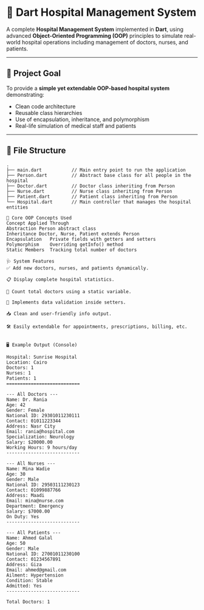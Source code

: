 # 🏥 Dart Hospital Management System

A complete **Hospital Management System** implemented in **Dart**, using advanced **Object-Oriented Programming (OOP)** principles to simulate real-world hospital operations including management of doctors, nurses, and patients.

---

## 📌 Project Goal

To provide a **simple yet extendable OOP-based hospital system** demonstrating:
- Clean code architecture
- Reusable class hierarchies
- Use of encapsulation, inheritance, and polymorphism
- Real-life simulation of medical staff and patients

---

## 📁 File Structure

```text
.
├── main.dart           // Main entry point to run the application
├── Person.dart         // Abstract base class for all people in the hospital
├── Doctor.dart         // Doctor class inheriting from Person
├── Nurse.dart          // Nurse class inheriting from Person
├── Patient.dart        // Patient class inheriting from Person
└── Hospital.dart       // Main controller that manages the hospital entities

🧠 Core OOP Concepts Used
Concept	Applied Through
Abstraction	Person abstract class
Inheritance	Doctor, Nurse, Patient extends Person
Encapsulation	Private fields with getters and setters
Polymorphism	Overriding getInfo() method
Static Members	Tracking total number of doctors

🩺 System Features
✅ Add new doctors, nurses, and patients dynamically.

📋 Display complete hospital statistics.

🧮 Count total doctors using a static variable.

🧠 Implements data validation inside setters.

📥 Clean and user-friendly info output.

🛠️ Easily extendable for appointments, prescriptions, billing, etc.


🖥️ Example Output (Console)

Hospital: Sunrise Hospital
Location: Cairo
Doctors: 1
Nurses: 1
Patients: 1
===========================

--- All Doctors ---
Name: Dr. Rania
Age: 42
Gender: Female
National ID: 29301011230111
Contact: 01011223344
Address: Nasr City
Email: rania@hospital.com
Specialization: Neurology
Salary: $20000.00
Working Hours: 9 hours/day
---------------------------

--- All Nurses ---
Name: Mina Wadie
Age: 30
Gender: Male
National ID: 29503111230123
Contact: 01099887766
Address: Maadi
Email: mina@nurse.com
Department: Emergency
Salary: $7000.00
On Duty: Yes
---------------------------

--- All Patients ---
Name: Ahmed Galal
Age: 50
Gender: Male
National ID: 27001011230100
Contact: 01234567891
Address: Giza
Email: ahmed@gmail.com
Ailment: Hypertension
Condition: Stable
Admitted: Yes
---------------------------

Total Doctors: 1

